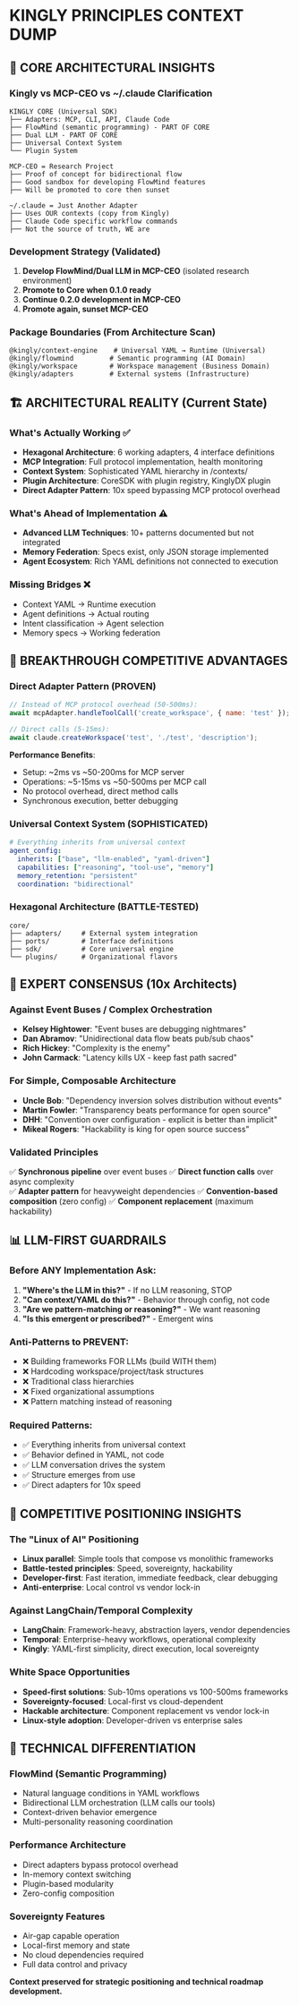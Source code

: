 # KINGLY PRINCIPLES CONTEXT DUMP

## 🎯 CORE ARCHITECTURAL INSIGHTS

### Kingly vs MCP-CEO vs ~/.claude Clarification
```
KINGLY CORE (Universal SDK)
├── Adapters: MCP, CLI, API, Claude Code  
├── FlowMind (semantic programming) - PART OF CORE
├── Dual LLM - PART OF CORE
├── Universal Context System
└── Plugin System

MCP-CEO = Research Project
├── Proof of concept for bidirectional flow
├── Good sandbox for developing FlowMind features  
├── Will be promoted to core then sunset

~/.claude = Just Another Adapter
├── Uses OUR contexts (copy from Kingly)
├── Claude Code specific workflow commands
├── Not the source of truth, WE are
```

### Development Strategy (Validated)
1. **Develop FlowMind/Dual LLM in MCP-CEO** (isolated research environment)
2. **Promote to Core when 0.1.0 ready**
3. **Continue 0.2.0 development in MCP-CEO** 
4. **Promote again, sunset MCP-CEO**

### Package Boundaries (From Architecture Scan)
```
@kingly/context-engine    # Universal YAML → Runtime (Universal)
@kingly/flowmind         # Semantic programming (AI Domain)
@kingly/workspace        # Workspace management (Business Domain)  
@kingly/adapters         # External systems (Infrastructure)
```

## 🏗️ ARCHITECTURAL REALITY (Current State)

### What's Actually Working ✅
- **Hexagonal Architecture**: 6 working adapters, 4 interface definitions
- **MCP Integration**: Full protocol implementation, health monitoring
- **Context System**: Sophisticated YAML hierarchy in /contexts/
- **Plugin Architecture**: CoreSDK with plugin registry, KinglyDX plugin
- **Direct Adapter Pattern**: 10x speed bypassing MCP protocol overhead

### What's Ahead of Implementation ⚠️
- **Advanced LLM Techniques**: 10+ patterns documented but not integrated
- **Memory Federation**: Specs exist, only JSON storage implemented
- **Agent Ecosystem**: Rich YAML definitions not connected to execution

### Missing Bridges ❌
- Context YAML → Runtime execution
- Agent definitions → Actual routing
- Intent classification → Agent selection
- Memory specs → Working federation

## 🚀 BREAKTHROUGH COMPETITIVE ADVANTAGES

### Direct Adapter Pattern (PROVEN)
```javascript
// Instead of MCP protocol overhead (50-500ms):
await mcpAdapter.handleToolCall('create_workspace', { name: 'test' });

// Direct calls (5-15ms):
await claude.createWorkspace('test', './test', 'description');
```

**Performance Benefits**:
- Setup: ~2ms vs ~50-200ms for MCP server
- Operations: ~5-15ms vs ~50-500ms per MCP call
- No protocol overhead, direct method calls
- Synchronous execution, better debugging

### Universal Context System (SOPHISTICATED)
```yaml
# Everything inherits from universal context
agent_config:
  inherits: ["base", "llm-enabled", "yaml-driven"]
  capabilities: ["reasoning", "tool-use", "memory"]
  memory_retention: "persistent"
  coordination: "bidirectional"
```

### Hexagonal Architecture (BATTLE-TESTED)
```
core/
├── adapters/     # External system integration
├── ports/        # Interface definitions  
├── sdk/          # Core universal engine
└── plugins/      # Organizational flavors
```

## 🧠 EXPERT CONSENSUS (10x Architects)

### Against Event Buses / Complex Orchestration
- **Kelsey Hightower**: "Event buses are debugging nightmares"
- **Dan Abramov**: "Unidirectional data flow beats pub/sub chaos"
- **Rich Hickey**: "Complexity is the enemy"
- **John Carmack**: "Latency kills UX - keep fast path sacred"

### For Simple, Composable Architecture
- **Uncle Bob**: "Dependency inversion solves distribution without events"
- **Martin Fowler**: "Transparency beats performance for open source"
- **DHH**: "Convention over configuration - explicit is better than implicit"
- **Mikeal Rogers**: "Hackability is king for open source success"

### Validated Principles
✅ **Synchronous pipeline** over event buses
✅ **Direct function calls** over async complexity  
✅ **Adapter pattern** for heavyweight dependencies
✅ **Convention-based composition** (zero config)
✅ **Component replacement** (maximum hackability)

## 📊 LLM-FIRST GUARDRAILS

### Before ANY Implementation Ask:
1. **"Where's the LLM in this?"** - If no LLM reasoning, STOP
2. **"Can context/YAML do this?"** - Behavior through config, not code
3. **"Are we pattern-matching or reasoning?"** - We want reasoning
4. **"Is this emergent or prescribed?"** - Emergent wins

### Anti-Patterns to PREVENT:
- ❌ Building frameworks FOR LLMs (build WITH them)
- ❌ Hardcoding workspace/project/task structures
- ❌ Traditional class hierarchies
- ❌ Fixed organizational assumptions
- ❌ Pattern matching instead of reasoning

### Required Patterns:
- ✅ Everything inherits from universal context
- ✅ Behavior defined in YAML, not code
- ✅ LLM conversation drives the system
- ✅ Structure emerges from use
- ✅ Direct adapters for 10x speed

## 🎯 COMPETITIVE POSITIONING INSIGHTS

### The "Linux of AI" Positioning
- **Linux parallel**: Simple tools that compose vs monolithic frameworks
- **Battle-tested principles**: Speed, sovereignty, hackability
- **Developer-first**: Fast iteration, immediate feedback, clear debugging
- **Anti-enterprise**: Local control vs vendor lock-in

### Against LangChain/Temporal Complexity
- **LangChain**: Framework-heavy, abstraction layers, vendor dependencies
- **Temporal**: Enterprise-heavy workflows, operational complexity
- **Kingly**: YAML-first simplicity, direct execution, local sovereignty

### White Space Opportunities
- **Speed-first solutions**: Sub-10ms operations vs 100-500ms frameworks
- **Sovereignty-focused**: Local-first vs cloud-dependent
- **Hackable architecture**: Component replacement vs vendor lock-in
- **Linux-style adoption**: Developer-driven vs enterprise sales

## 🔧 TECHNICAL DIFFERENTIATION

### FlowMind (Semantic Programming)
- Natural language conditions in YAML workflows
- Bidirectional LLM orchestration (LLM calls our tools)
- Context-driven behavior emergence
- Multi-personality reasoning coordination

### Performance Architecture
- Direct adapters bypass protocol overhead
- In-memory context switching
- Plugin-based modularity
- Zero-config composition

### Sovereignty Features  
- Air-gap capable operation
- Local-first memory and state
- No cloud dependencies required
- Full data control and privacy

**Context preserved for strategic positioning and technical roadmap development.**